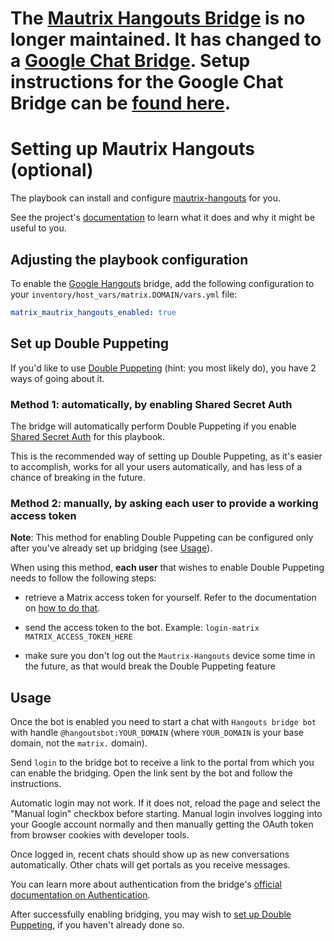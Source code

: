 # The [Mautrix Hangouts Bridge](https://mau.dev/mautrix/hangouts) is no longer maintained.  It has changed to a [Google Chat Bridge](https://github.com/mautrix/googlechat). Setup instructions for the Google Chat Bridge can be [found here](configuring-playbook-bridge-mautrix-googlechat.md).

# Setting up Mautrix Hangouts (optional)

The playbook can install and configure [mautrix-hangouts](https://github.com/mautrix/hangouts) for you.

See the project's [documentation](https://docs.mau.fi/bridges/python/hangouts/index.html) to learn what it does and why it might be useful to you.

## Adjusting the playbook configuration

To enable the [Google Hangouts](https://hangouts.google.com/) bridge, add the following configuration to your `inventory/host_vars/matrix.DOMAIN/vars.yml` file:

```yaml
matrix_mautrix_hangouts_enabled: true
```


## Set up Double Puppeting

If you'd like to use [Double Puppeting](https://docs.mau.fi/bridges/general/double-puppeting.html) (hint: you most likely do), you have 2 ways of going about it.

### Method 1: automatically, by enabling Shared Secret Auth

The bridge will automatically perform Double Puppeting if you enable [Shared Secret Auth](configuring-playbook-shared-secret-auth.md) for this playbook.

This is the recommended way of setting up Double Puppeting, as it's easier to accomplish, works for all your users automatically, and has less of a chance of breaking in the future.


### Method 2: manually, by asking each user to provide a working access token

**Note**: This method for enabling Double Puppeting can be configured only after you've already set up bridging (see [Usage](#usage)).

When using this method, **each user** that wishes to enable Double Puppeting needs to follow the following steps:

- retrieve a Matrix access token for yourself. Refer to the documentation on [how to do that](obtaining-access-tokens.md).

- send the access token to the bot. Example: `login-matrix MATRIX_ACCESS_TOKEN_HERE`

- make sure you don't log out the `Mautrix-Hangouts` device some time in the future, as that would break the Double Puppeting feature


## Usage

Once the bot is enabled you need to start a chat with `Hangouts bridge bot` with handle `@hangoutsbot:YOUR_DOMAIN` (where `YOUR_DOMAIN` is your base domain, not the `matrix.` domain).

Send `login` to the bridge bot to receive a link to the portal from which you can enable the bridging. Open the link sent by the bot and follow the instructions.

Automatic login may not work. If it does not, reload the page and select the "Manual login" checkbox before starting. Manual login involves logging into your Google account normally and then manually getting the OAuth token from browser cookies with developer tools.

Once logged in, recent chats should show up as new conversations automatically. Other chats will get portals as you receive messages.

You can learn more about authentication from the bridge's [official documentation on Authentication](https://docs.mau.fi/bridges/python/hangouts/authentication.html).

After successfully enabling bridging, you may wish to [set up Double Puppeting](#set-up-double-puppeting), if you haven't already done so.
